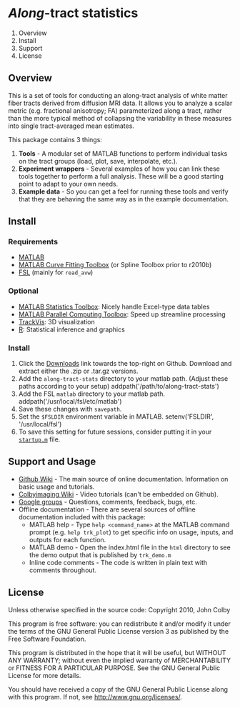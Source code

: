 *Along*-tract statistics
========================
1. Overview
2. Install
3. Support
4. License

Overview
--------
This is a set of tools for conducting an along-tract analysis of white matter fiber tracts derived from diffusion MRI data. It allows you to analyze a scalar metric (e.g. fractional anisotropy; FA) parameterized along a tract, rather than the more typical method of collapsing the variability in these measures into single tract-averaged mean estimates.

This package contains 3 things:

1. **Tools** - A modular set of MATLAB functions to perform individual tasks on the tract groups (load, plot, save, interpolate, etc.).
2. **Experiment wrappers** - Several examples of how you can link these tools together to perform a full analysis. These will be a good starting point to adapt to your own needs.
3. **Example data** - So you can get a feel for running these tools and verify that they are behaving the same way as in the example documentation.

Install
-------
### Requirements

- [MATLAB](http://www.mathworks.com/products/matlab)
- [MATLAB Curve Fitting Toolbox](http://www.mathworks.com/products/curvefitting) (or Spline Toolbox prior to r2010b)
- [FSL](http://www.fmrib.ox.ac.uk/fsl) (mainly for `read_avw`)

### Optional
- [MATLAB Statistics Toolbox](http://www.mathworks.com/products/statistics): Nicely handle Excel-type data tables
- [MATLAB Parallel Computing Toolbox](http://www.mathworks.com/products/parallel-computing): Speed up streamline processing
- [TrackVis](http://www.trackvis.org): 3D visualization
- [R](http://www.r-project.org): Statistical inference and graphics
 
### Install
1. Click the [Downloads](http://github.com/johncolby/along-tract-stats/archives/master) link towards the top-right on Github. Download and extract either the .zip or .tar.gz versions.
2. Add the `along-tract-stats` directory to your matlab path. (Adjust these paths according to your setup)
        addpath('/path/to/along-tract-stats')
3. Add the FSL `matlab` directory to your matlab path.
        addpath('/usr/local/fsl/etc/matlab')
4. Save these changes with `savepath`.
5. Set the `$FSLDIR` environment variable in MATLAB.
        setenv('FSLDIR', '/usr/local/fsl')
6. To save this setting for future sessions, consider putting it in your [`startup.m`](http://www.mathworks.com/help/techdoc/ref/startup.html) file.

Support and Usage
-----------------
- [Github Wiki](http://github.com/johncolby/along-tract-stats/wiki) - The main source of online documentation. Information on basic usage and tutorials.
- [Colbyimaging Wiki](http://www.colbyimaging.com/wiki/neuroimaging/along-tract-stats) - Video tutorials (can't be embedded on Github).
- [Google groups](http://groups.google.com/group/along-tract-stats) - Questions, comments, feedback, bugs, etc.
- Offline documentation - There are several sources of offline documentation included with this package:
    - MATLAB help - Type `help <command_name>` at the MATLAB command prompt (e.g. `help trk_plot`) to get specific info on usage, inputs, and outputs for each function.
    - MATLAB demo - Open the index.html file in the `html` directory to see the demo output that is published by `trk_demo.m`
    - Inline code comments - The code is written in plain text with comments throughout. 

License
-------
Unless otherwise specified in the source code:
Copyright 2010, John Colby

This program is free software: you can redistribute it and/or modify it under the terms of the GNU General Public License version 3 as published by the Free Software Foundation.

This program is distributed in the hope that it will be useful, but WITHOUT ANY WARRANTY; without even the implied warranty of MERCHANTABILITY or FITNESS FOR A PARTICULAR PURPOSE.  See the GNU General Public License for more details.

You should have received a copy of the GNU General Public License along with this program.  If not, see <http://www.gnu.org/licenses/>.